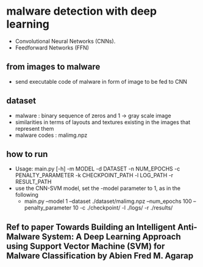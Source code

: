 # malware detection with deep learning
- Convolutional Neural Networks (CNNs).
- Feedforward Networks (FFN)



## from images to malware
- send executable code of malware in form of image to be fed to CNN 


## dataset 
- malware : binary sequence of zeros and 1 -> gray scale image 
- similarities in terms of layouts and textures existing in the images that represent them
- malware codes : malimg.npz 

## how to run 
- Usage: main.py [-h] -m MODEL -d DATASET -n NUM_EPOCHS -c PENALTY_PARAMETER -k CHECKPOINT_PATH -l LOG_PATH -r RESULT_PATH
- use the CNN-SVM model, set the -model parameter to 1, as in the following
    - main.py –model 1 –dataset ./dataset/malimg.npz –num_epochs 100 –penalty_parameter 10 -c ./checkpoint/ -l ./logs/ -r ./results/
    


## Ref to paper Towards Building an Intelligent Anti-Malware System: A Deep Learning Approach using Support Vector Machine (SVM) for Malware Classification by Abien Fred M. Agarap

